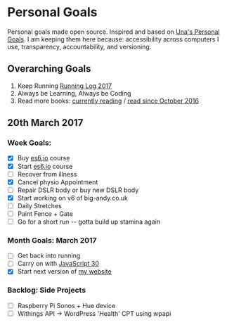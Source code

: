 Personal Goals
==============

Personal goals made open source. Inspired and based on [Una's Personal Goals](https://github.com/una/personal-goals). I am keeping them here because: accessibility across computers I use, transparency, accountability, and versioning.

## Overarching Goals
1. Keep Running [Running Log 2017](/running/2017-weekly.md)
2. Always be Learning, Always be Coding
3. Read more books: [currently reading](/books/books-in-progress.md) / [read since October 2016](/books/books-read.md)

## 20th March 2017

### Week Goals:
- [x] Buy [es6.io](https://es6.io) course
- [x] Start [es6.io](https://es6.io) course
- [ ] Recover from illness
- [x] Cancel physio Appointment
- [ ] Repair DSLR body or buy new DSLR body
- [x] Start working on v6 of big-andy.co.uk
- [ ] Daily Stretches
- [ ] Paint Fence + Gate
- [ ] Go for a short run -- gotta build up stamina again

### Month Goals: March 2017
- [ ] Get back into running
- [ ] Carry on with [JavaScript 30](https://javascript30.com/)
- [x] Start next version of [my website](https://big-andy.co.uk)

### Backlog: Side Projects
- [ ] Raspberry Pi Sonos + Hue device
- [ ] Withings API -> WordPress 'Health' CPT using wpapi
